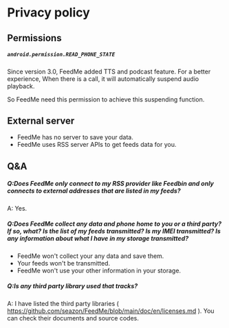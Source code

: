 # Privacy policy

## Permissions

##### `android.permission.READ_PHONE_STATE`
Since version 3.0, FeedMe added TTS and podcast feature. For a better experience, When there is a call, it will automatically suspend audio playback. 

So FeedMe need this permission to achieve this suspending function.

## External server
- FeedMe has no server to save your data.
- FeedMe uses RSS server APIs to get feeds data for you.

## Q&A
##### Q:Does FeedMe only connect to my RSS provider like Feedbin and only connects to external addresses that are listed in my feeds?
A: Yes.

##### Q:Does FeedMe collect any data and phone home to you or a third party? If so, what? Is the list of my feeds transmitted? Is my IMEI transmitted? Is any information about what I have in my storage transmitted?
- FeedMe won't collect your any data and save them.
- Your feeds won't be transmitted.
- FeedMe won't use your other information in your storage.

##### Q:Is any third party library used that tracks?
A: I have listed the third party libraries ( https://github.com/seazon/FeedMe/blob/main/doc/en/licenses.md ). You can check their documents and source codes.